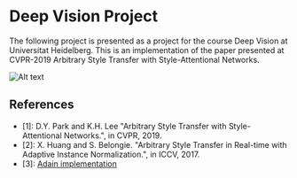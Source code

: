 # Deep Vision Project
The following project is presented as a project for the course Deep Vision at Universitat Heidelberg. This is an implementation of the paper presented at CVPR-2019 Arbitrary Style Transfer with Style-Attentional Networks. 

![Alt text](https://github.com/mumair5393/Style-Transfer-with-Style-Attentional-Networks/blob/master/results/result1.png)

 
## References
- [1]: D.Y. Park and K.H. Lee "Arbitrary Style Transfer with Style-Attentional Networks.", in CVPR, 2019.
- [2]: X. Huang and S. Belongie. "Arbitrary Style Transfer in Real-time with Adaptive Instance Normalization.", in ICCV, 2017.
- [3]: [Adain implementation](https://github.com/naoto0804/pytorch-AdaIN)
